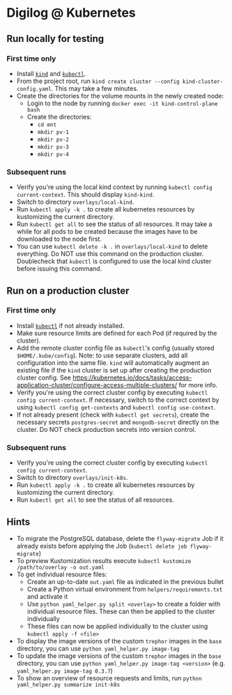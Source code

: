 # Digilog @ Kubernetes
## Run locally for testing
### First time only
* Install [`kind`](https://kind.sigs.k8s.io/docs/user/quick-start/#installation) and [`kubectl`](https://kubernetes.io/docs/tasks/tools/).
* From the project root, run `kind create cluster --config kind-cluster-config.yaml`. This may take a few minutes.
* Create the directories for the volume mounts in the newly created node:
  * Login to the node by running `docker exec -it kind-control-plane bash`
  * Create the directories:
    * `cd mnt`
    * `mkdir pv-1`
    * `mkdir pv-2`
    * `mkdir pv-3`
    * `mkdir pv-4`
### Subsequent runs
* Verify you're using the local kind context by running `kubectl config current-context`. This should display `kind-kind`.
* Switch to directory `overlays/local-kind`.
* Run `kubectl apply -k .` to create all kubernetes resources by kustomizing the current directory.
* Run `kubectl get all` to see the status of all resources. It may take a while for all pods to be created because the images have to be downloaded to the node first.
* You can use `kubectl delete -k .` in `overlays/local-kind` to delete everything. Do NOT use this command on the production cluster. Doublecheck that `kubectl` is configured to use the local kind cluster before issuing this command.
## Run on a production cluster
### First time only
* Install [`kubectl`](https://kubernetes.io/docs/tasks/tools/) if not already installed.
* Make sure resource limits are defined for each Pod (if required by the cluster).
* Add the remote cluster config file as `kubectl`'s config (usually stored `$HOME/.kube/config`). Note: to use separate clusters, add all configuration into the same file. `kind` will automatically augment an existing file if the `kind` cluster is set up after creating the production cluster config. See https://kubernetes.io/docs/tasks/access-application-cluster/configure-access-multiple-clusters/ for more info.
* Verify you're using the correct cluster config by executing `kubectl config current-context`. If necessary, switch to the correct context by using `kubectl config get-contexts` and `kubectl config use-context`.
* If not already present (check with `kubectl get secrets`), create the necessary secrets `postgres-secret` and `mongodb-secret` directly on the cluster. Do NOT check production secrets into version control.
### Subsequent runs
* Verify you're using the correct cluster config by executing `kubectl config current-context`.
* Switch to directory `overlays/init-k8s`.
* Run `kubectl apply -k .` to create all kubernetes resources by kustomizing the current directory.
* Run `kubectl get all` to see the status of all resources.

## Hints
* To migrate the PostgreSQL database, delete the `flyway-migrate` Job if it already exists before applying the Job (`kubectl delete job flyway-migrate`)
* To preview Kustomization results execute `kubectl kustomize /path/to/overlay -o out.yaml`
* To get individual resource files:
  * Create an up-to-date `out.yaml` file as indicated in the previous bullet
  * Create a Python virtual environment from `helpers/requirements.txt` and activate it
  * Use `python yaml_helper.py split <overlay>` to create a folder with individual resource files. These can then be applied to the cluster individually
  * These files can now be applied individually to the cluster using `kubectl apply -f <file>`
* To display the image versions of the custom `trephor` images in the `base` directory, you can use `python yaml_helper.py image-tag`
* To update the image versions of the custom `trephor` images in the `base` directory, you can use `python yaml_helper.py image-tag <version>` (e.g. `yaml_helper.py image-tag 0.3.7`)
* To show an overview of resource requests and limits, run `python yaml_helper.py summarize init-k8s`
